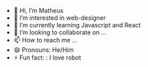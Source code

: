 - 👋 Hi, I’m Matheus
- 👀 I’m interested in web-designer
- 🌱 I’m currently learning Javascript and React 
- 💞️ I’m looking to collaborate on ...
- 📫 How to reach me ...
- 😄 Pronouns: He/Him
- ⚡ Fun fact: : I love robot

<!---
TheuOliver/TheuOliver is a ✨ special ✨ repository because its `README.md` (this file) appears on your GitHub profile.
You can click the Preview link to take a look at your changes.
--->
